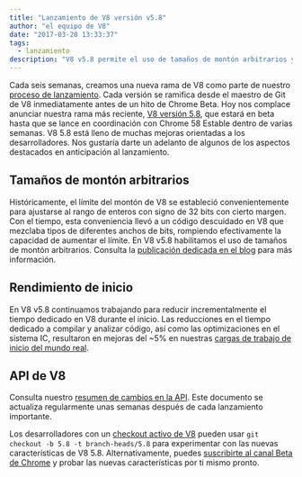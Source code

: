 ```yaml
---
title: "Lanzamiento de V8 versión v5.8"
author: "el equipo de V8"
date: "2017-03-20 13:33:37"
tags: 
  - lanzamiento
description: "V8 v5.8 permite el uso de tamaños de montón arbitrarios y mejora el rendimiento de inicio."
---
```

Cada seis semanas, creamos una nueva rama de V8 como parte de nuestro [proceso de lanzamiento](/docs/release-process). Cada versión se ramifica desde el maestro de Git de V8 inmediatamente antes de un hito de Chrome Beta. Hoy nos complace anunciar nuestra rama más reciente, [V8 versión 5.8](https://chromium.googlesource.com/v8/v8.git/+log/branch-heads/5.8), que estará en beta hasta que se lance en coordinación con Chrome 58 Estable dentro de varias semanas. V8 5.8 está lleno de muchas mejoras orientadas a los desarrolladores. Nos gustaría darte un adelanto de algunos de los aspectos destacados en anticipación al lanzamiento.

<!--truncate-->
## Tamaños de montón arbitrarios

Históricamente, el límite del montón de V8 se estableció convenientemente para ajustarse al rango de enteros con signo de 32 bits con cierto margen. Con el tiempo, esta conveniencia llevó a un código descuidado en V8 que mezclaba tipos de diferentes anchos de bits, rompiendo efectivamente la capacidad de aumentar el límite. En V8 v5.8 habilitamos el uso de tamaños de montón arbitrarios. Consulta la [publicación dedicada en el blog](/blog/heap-size-limit) para más información.

## Rendimiento de inicio

En V8 v5.8 continuamos trabajando para reducir incrementalmente el tiempo dedicado en V8 durante el inicio. Las reducciones en el tiempo dedicado a compilar y analizar código, así como las optimizaciones en el sistema IC, resultaron en mejoras del ~5% en nuestras [cargas de trabajo de inicio del mundo real](/blog/real-world-performance).

## API de V8

Consulta nuestro [resumen de cambios en la API](https://docs.google.com/document/d/1g8JFi8T_oAE_7uAri7Njtig7fKaPDfotU6huOa1alds/edit). Este documento se actualiza regularmente unas semanas después de cada lanzamiento importante.

Los desarrolladores con un [checkout activo de V8](/docs/source-code#using-git) pueden usar `git checkout -b 5.8 -t branch-heads/5.8` para experimentar con las nuevas características de V8 5.8. Alternativamente, puedes [suscribirte al canal Beta de Chrome](https://www.google.com/chrome/browser/beta.html) y probar las nuevas características por ti mismo pronto.

